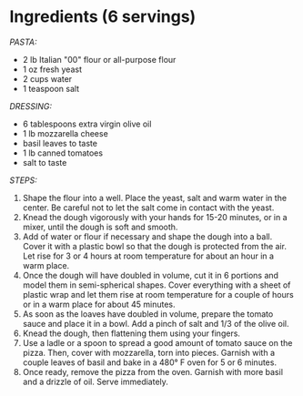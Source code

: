 # Ingredients (6 servings)

*PASTA:*

- 2 lb Italian "00" flour or all-purpose flour
- 1 oz fresh yeast
- 2 cups water
- 1 teaspoon salt

*DRESSING:*

- 6 tablespoons extra virgin olive oil
- 1 lb mozzarella cheese
- basil leaves to taste
- 1 lb canned tomatoes
- salt to taste

*STEPS:*

1) Shape the flour into a well. Place the yeast, salt and warm water in the center. Be careful not to let the salt come in contact with the yeast.
2) Knead the dough vigorously with your hands for 15-20 minutes, or in a mixer, until the dough is soft and smooth.
3) Add of water or flour if necessary and shape the dough into a ball. Cover it with a plastic bowl so that the dough is protected from the air. Let rise for 3 or 4 hours at room temperature for about an hour in a warm place. 
4) Once the dough will have doubled in volume, cut it in 6 portions and model them in semi-spherical shapes. Cover everything with a sheet of plastic wrap and let them rise at room temperature for a couple of hours or in a warm place for about 45 minutes.
5) As soon as the loaves have doubled in volume, prepare the tomato sauce and place it in a bowl. Add a pinch of salt and 1/3 of the olive oil.
6) Knead the dough, then flattening them using your fingers. 
7) Use a ladle or a spoon to spread a good amount of tomato sauce on the pizza. Then, cover with mozzarella, torn into pieces. Garnish with a couple leaves of basil and bake in a 480° F oven for 5 or 6 minutes.
8) Once ready, remove the pizza from the oven. Garnish with more basil and a drizzle of oil. Serve immediately.

